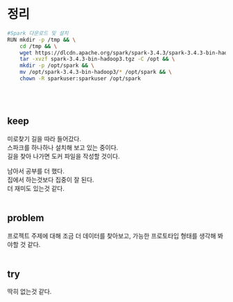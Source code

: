 # 정리
~~~bash
#Spark 다운로드 및 설치
RUN mkdir -p /tmp && \
    cd /tmp && \
    wget https://dlcdn.apache.org/spark/spark-3.4.3/spark-3.4.3-bin-hadoop3.tgz && \
    tar -xvzf spark-3.4.3-bin-hadoop3.tgz -C /opt && \
    mkdir -p /opt/spark && \
    mv /opt/spark-3.4.3-bin-hadoop3/* /opt/spark && \
    chown -R sparkuser:sparkuser /opt/spark
~~~
<br>
<br>

## keep
미로찾기 길을 따라 들어갔다.<br>
스파크를 하나하나 설치해 보고 있는 중이다.<br>
길을 찾아 나가면 도커 파일을 작성할 것이다.

남아서 공부를 더 했다.<br>
집에서 하는것보다 집중이 잘 된다.<br>
더 재미도 있는것 같다.
<br>
<br>

## problem
프로젝트 주제에 대해 조금 더 데이터를 찾아보고, 가능한 프로토타입 형태를 생각해 봐야할 것 같다.
<br>
<br>

## try
딱히 없는것 같다.
<br>
<br>
